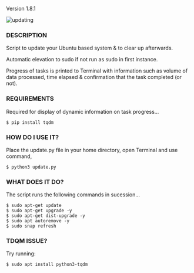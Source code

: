 Version 1.8.1

![updating](https://github.com/Expergefactor/Update-Ubuntu-System/assets/133227259/a7209593-1a98-4962-bc63-4ebdeac7694d)

### DESCRIPTION
  Script to update your Ubuntu based system & to clear up afterwards.

  Automatic elevation to sudo if not run as sudo in first instance. 
  
  Progress of tasks is printed to Terminal with information such as volume of data processed, time elapsed & confirmation that the task completed (or not).


### REQUIREMENTS
  Required for display of dynamic information on task progress...
  
    $ pip install tqdm

### HOW DO I USE IT?
  Place the update.py file in your home directory, open Terminal and use command,
  
    $ python3 update.py

### WHAT DOES IT DO?
  The script runs the following commands in sucession...
  
    $ sudo apt-get update
    $ sudo apt-get upgrade -y
    $ sudo apt-get dist-upgrade -y
    $ sudo apt autoremove -y
    $ sudo snap refresh

### TDQM ISSUE?

Try running:

    $ sudo apt install python3-tqdm
